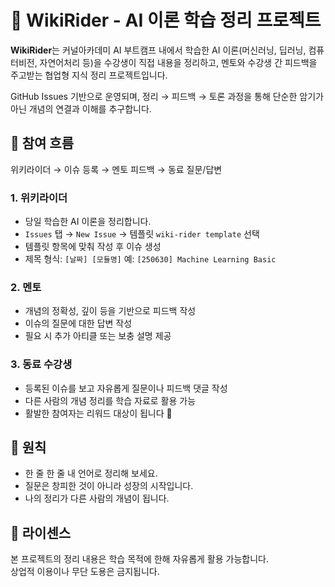 # 🧠 WikiRider - AI 이론 학습 정리 프로젝트

**WikiRider**는 커널아카데미 AI 부트캠프 내에서 학습한 AI 이론(머신러닝, 딥러닝, 컴퓨터비전, 자연어처리 등)을 수강생이 직접 내용을 정리하고, 멘토와 수강생 간 피드백을 주고받는 협업형 지식 정리 프로젝트입니다.

GitHub Issues 기반으로 운영되며, 정리 → 피드백 → 토론 과정을 통해 단순한 암기가 아닌 개념의 연결과 이해를 추구합니다.


## 📌 참여 흐름

위키라이더 → 이슈 등록 → 멘토 피드백 → 동료 질문/답변


### 1. 위키라이더

- 당일 학습한 AI 이론을 정리합니다.
- `Issues` 탭 → `New Issue` → 템플릿 `wiki-rider template` 선택
- 템플릿 항목에 맞춰 작성 후 이슈 생성
- 제목 형식: `[날짜] [모듈명]` 예: `[250630] Machine Learning Basic`

### 2. 멘토

- 개념의 정확성, 깊이 등을 기반으로 피드백 작성
- 이슈의 질문에 대한 답변 작성
- 필요 시 추가 아티클 또는 보충 설명 제공

### 3. 동료 수강생

- 등록된 이슈를 보고 자유롭게 질문이나 피드백 댓글 작성
- 다른 사람의 개념 정리를 학습 자료로 활용 가능
- 활발한 참여자는 리워드 대상이 됩니다 🎁


## 🤝 원칙

- 한 줄 한 줄 내 언어로 정리해 보세요.
- 질문은 창피한 것이 아니라 성장의 시작입니다.
- 나의 정리가 다른 사람의 개념이 됩니다.


## 🧾 라이센스

본 프로젝트의 정리 내용은 학습 목적에 한해 자유롭게 활용 가능합니다.  
상업적 이용이나 무단 도용은 금지됩니다.

